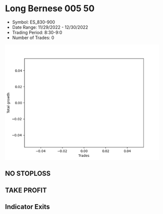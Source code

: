 # Long Bernese 005 50 
- Symbol: ES_830-900
- Date Range: 11/29/2022 - 12/30/2022
- Trading Period: 8:30-9:0
- Number of Trades: 0

![Plot](LongBernese00550ES_830-900.png)
## NO STOPLOSS














## TAKE PROFIT











## Indicator Exits

